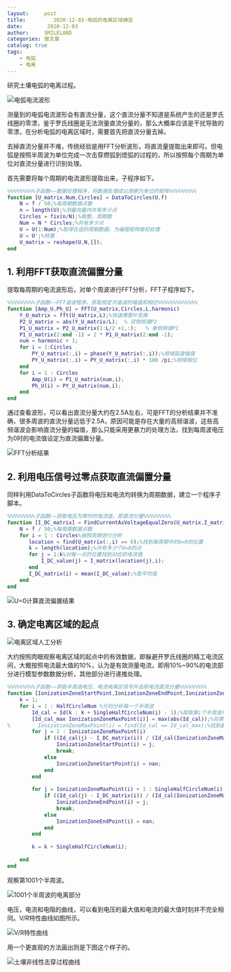 ```yaml
---
layout:     post
title:         2020-12-03-电弧的电离区域确定
date:        2020-12-03
author:     SMILELAND
categories: 做文章
catalog: true
tags:
    - 电弧
    - 电离
---
```


研究土壤电弧的电离过程。

![电弧电流波形](https://i.loli.net/2020/12/03/Bd41khULnvI6gFE.png)

测量到的电弧电流波形会有直流分量，这个直流分量不知道是系统产生的还是罗氏线圈的零漂，鉴于罗氏线圈是无法测量直流分量的，那么大概率应该是干扰导致的零漂，在分析电弧的电离区域时，需要首先把直流分量去掉。

去掉直流分量并不难，传统经验是用FFT分析波形，将直流量提取出来即可。但电弧是按照半周波为单位完成一次击穿燃弧到熄弧的过程的，所以按照每个周期为单位对直流分量进行识别处理。

<!-- more -->

首先需要将每个周期的电流波形提取出来，子程序如下。

``` matlab
%%%%%%%%%子函数——数据处理程序，将数据处理成以周期为单位的矩阵%%%%%%%%%
function [U_matrix,Num,Circles] = DataToCircles(U,f)
    N = f / 50;%每周期数据点数
    n = length(U);%测量向量内共有多少点
    Circles = fix(n/N);%取整，周期数
    Num = N * Circles;%共有多少点
    U = U(1:Num);%取得合适的周期数据，为编程矩阵做初处理
    U = U';%转置
    U_matrix = reshape(U,N,[]);
end
```
## 1. 利用FFT获取直流偏置分量

提取每周期的电流波形后，对单个周波进行FFT分析，FFT子程序如下。

``` matlab
%%%%%%%%%子函数——FFT谐波程序，获取规定次谐波的幅值和相位%%%%%%%%%%%%%
function [Amp_U,Ph_U] = FFT(U_matrix,Circles,L,harmonic)
    Y_U_matrix = fft(U_matrix,L);%快速傅里叶变换
    P2_U_matrix = abs(Y_U_matrix/L);  % 双侧频谱P2
    P1_U_matrix = P2_U_matrix(1:L/2 +1,:);   % 单侧频谱P1
    P1_U_matrix(2:end -1) = 2 * P1_U_matrix(2:end -1);
    num = harmonic + 1;
    for i = 1:Circles
        PY_U_matrix(:,i) = phase(Y_U_matrix(:,i));%频域弧度幅值
        PY_U_matrix(:,i) = PY_U_matrix(:,i) * 180 /pi;%频域相位 
    end
    for i = 1 : Circles
        Amp_U(i) = P1_U_matrix(num,i);
        Ph_U(i) = PY_U_matrix(num,i);
    end
end
```
通过查看波形，可以看出直流分量大约在2.5A左右，可是FFT的分析结果并不准确，很多周波的直流分量远低于2.5A，原因可能是存在大量的高频谐波，这些高频谐波会影响直流分量的幅值，那么只能采用更暴力的处理方法，找到每周波电压为0时的电流值设定为直流偏置分量。

![FFT分析结果](https://i.loli.net/2020/12/03/rALD54KUS3cayhe.png)

## 2. 利用电压信号过零点获取直流偏置分量

同样利用DataToCircles子函数将电压和电流均转换为周期数据，建立一个程序子脚本。

``` matlab
%%%%%%%%%子函数——获取电压为零时的电流值，即直流分量%%%%%%%%%
function [I_DC_matrix] = FindCurrentAsVoltageEqualZero(U_matrix,I_matrix,Circles,f)
    N = f / 50;%每周期数据点数
    for i = 1 : Circles%按照周期进行分析
       location = find(U_matrix(:,i) == 0);%找到每周期中的U=0的位置
       k = length(location);%共有多少个U=0的点
       for j = 1:k%对每一点的位置找到对应的电流值
           I_DC_value(j) = I_matrix(location(j),i);
       end
       I_DC_matrix(i) = mean(I_DC_value);%取平均值
    end
end
```

![U=0计算直流偏置结果](https://i.loli.net/2020/12/03/vjX1TuEwxnr8pCJ.png)

## 3. 确定电离区域的起点

![电离区域人工分析](https://i.loli.net/2020/12/03/3XnlzamCFy6IrYo.png)

大约按照肉眼观察电离区域的起点中的有效数据，即躲避开罗氏线圈的精工电流区间，大概按照电流最大值的10%，认为是有效测量电流，即用10%~90%的电流部分进行模型参数数据分析，其他部分进行递推处理。

``` matlab
%%%%%%%%%子函数——获取半周波电压、电流电离区信号并去除电流直流分量%%%%%%%%%
function [IonizationZoneStartPoint,IonizationZoneEndPoint,IonizationZoneMaxPoint] = FindHalfCircleCurrentIonizationZone(HalfCircleNum,SingleHalfCircleNum,Id,I_DC_matrix)
    k = 1;
    for i = 1 : HalfCircleNum %分别分析每一个半周波
        Id_cal = Id(k : k + SingleHalfCircleNum(i) - 1);%提取第i个半周波电流信号
        [Id_cal_max IonizationZoneMaxPoint(i)] = max(abs(Id_cal));%将第i个半周波电流取绝对值后找到最大值及位置
%         IonizationZoneMaxPoint(i) = find(Id_cal == Id_cal_max);%找到最大值的位置
        for j = 1 : IonizationZoneMaxPoint(i)
            if ((Id_cal(j) - I_DC_matrix(i)) / (Id_cal(IonizationZoneMaxPoint(i)) - I_DC_matrix(i))) > 0.1%上升沿电流超过最大值的10%，则记录电离开始点
                IonizationZoneStartPoint(i) = j;
                break;
            else
                IonizationZoneStartPoint(i) = nan;
            end
        end
       
        for j = IonizationZoneMaxPoint(i) + 1 : SingleHalfCircleNum(i)
            if ((Id_cal(j) - I_DC_matrix(i)) / (Id_cal(IonizationZoneMaxPoint(i)) - I_DC_matrix(i))) < 0.1%下降沿电流低于最大值的10%，则记录电离结束点
                IonizationZoneEndPoint(i) = j;
                break;
            else
                IonizationZoneEndPoint(i) = nan;
            end
        end
        
        k = k + SingleHalfCircleNum(i);
        
    end
end
```

观察第1001个半周波。

![1001个半周波的电离部分](https://i.loli.net/2020/12/03/zpB6hLqFciHrCug.png)

电压，电流和电阻的曲线，可以看到电压的最大值和电流的最大值时刻并不完全相同。V/R特性曲线如图所示。

![V/R特性曲线](https://i.loli.net/2020/12/03/IU64j53aLeqlMtm.png)

用一个更直观的方法画出则是下图这个样子的。

![土壤非线性击穿过程曲线](https://i.loli.net/2020/12/03/celGICRibUYE5FH.png)